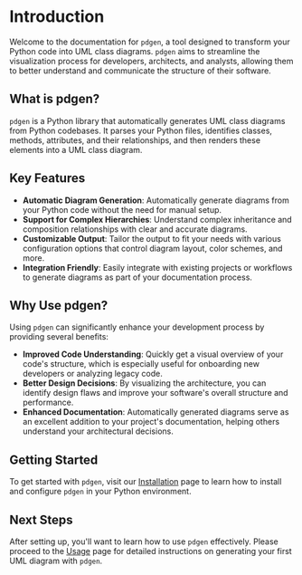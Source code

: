 # Introduction

Welcome to the documentation for `pdgen`, a tool designed to transform your Python code into UML class diagrams. `pdgen` aims to streamline the visualization process for developers, architects, and analysts, allowing them to better understand and communicate the structure of their software.

## What is pdgen?

`pdgen` is a Python library that automatically generates UML class diagrams from Python codebases. It parses your Python files, identifies classes, methods, attributes, and their relationships, and then renders these elements into a UML class diagram.

## Key Features

- **Automatic Diagram Generation**: Automatically generate diagrams from your Python code without the need for manual setup.
- **Support for Complex Hierarchies**: Understand complex inheritance and composition relationships with clear and accurate diagrams.
- **Customizable Output**: Tailor the output to fit your needs with various configuration options that control diagram layout, color schemes, and more.
- **Integration Friendly**: Easily integrate with existing projects or workflows to generate diagrams as part of your documentation process.

## Why Use pdgen?

Using `pdgen` can significantly enhance your development process by providing several benefits:

- **Improved Code Understanding**: Quickly get a visual overview of your code's structure, which is especially useful for onboarding new developers or analyzing legacy code.
- **Better Design Decisions**: By visualizing the architecture, you can identify design flaws and improve your software's overall structure and performance.
- **Enhanced Documentation**: Automatically generated diagrams serve as an excellent addition to your project's documentation, helping others understand your architectural decisions.

## Getting Started

To get started with `pdgen`, visit our [Installation](/guide/installation) page to learn how to install and configure `pdgen` in your Python environment.

## Next Steps

After setting up, you'll want to learn how to use `pdgen` effectively. Please proceed to the [Usage](/guide/usage) page for detailed instructions on generating your first UML diagram with `pdgen`.
